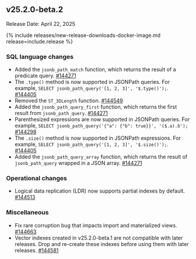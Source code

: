 ## v25.2.0-beta.2

Release Date: April 22, 2025

{% include releases/new-release-downloads-docker-image.md release=include.release %}

<h3 id="v25-2-0-beta-2-sql-language-changes">SQL language changes</h3>

- Added the `jsonb_path_match` function, which returns the result of a predicate query.
 [#144271][#144271]
- The `.type()` method is now supported in JSONPath queries. For example, `SELECT jsonb_path_query('[1, 2, 3]', '$.type()');`.
 [#144405][#144405]
- Removed the `ST_3DLength` function.
 [#144549][#144549]
- Added the `jsonb_path_query_first` function, which returns the first result from `jsonb_path_query`.
 [#144271][#144271]
- Parenthesized expressions are now supported in JSONPath queries. For example, `SELECT jsonb_path_query('{"a": {"b": true}}', '($.a).b');`
 [#144298][#144298]
- The `.size()` method is now supported in JSONPath expressions. For example, `SELECT jsonb_path_query('[1, 2, 3]', '$.size()');`.
 [#144405][#144405]
- Added the `jsonb_path_query_array` function, which returns the result of `jsonb_path_query` wrapped in a JSON array.
 [#144271][#144271]

<h3 id="v25-2-0-beta-2-operational-changes">Operational changes</h3>

- Logical data replication (LDR) now supports partial indexes by default.
 [#144513][#144513]

<h3 id="v25-2-0-beta-2-miscellaneous">Miscellaneous</h3>

- Fix rare corruption bug that impacts import and
  materialized views. [#144663][#144663]
- Vector indexes created in v25.2.0-beta.1 are not compatible with later releases. Drop and re-create these indexes before using them with later releases.
 [#144581][#144581]


[#144271]: https://github.com/cockroachdb/cockroach/pull/144271
[#144405]: https://github.com/cockroachdb/cockroach/pull/144405
[#144549]: https://github.com/cockroachdb/cockroach/pull/144549
[#144298]: https://github.com/cockroachdb/cockroach/pull/144298
[#144513]: https://github.com/cockroachdb/cockroach/pull/144513
[#144663]: https://github.com/cockroachdb/cockroach/pull/144663
[#144581]: https://github.com/cockroachdb/cockroach/pull/144581
